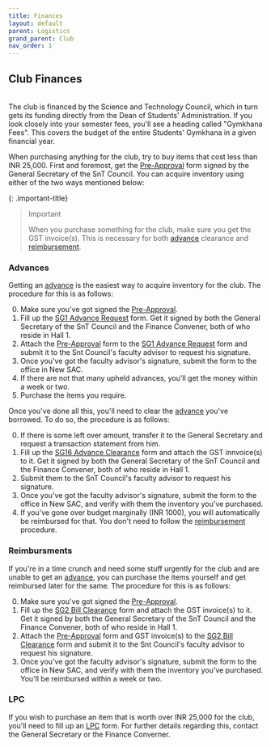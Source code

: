 ```yaml
---
title: Finances
layout: default
parent: Logistics
grand_parent: Club
nav_order: 1
---
```


## Club Finances

<br />
The club is financed by the Science and Technology Council, which in turn gets its funding directly from the Dean of Students' Administration. If you look closely into your semester fees, you'll see a heading called "Gymkhana Fees". This covers the budget of the entire Students' Gymkhana in a given financial year.

When purchasing anything for the club, try to buy items that cost less than INR 25,000. First and foremost, get the [Pre-Approval](../assets/docs/club/finances/Pre-Approval%20Form.pdf) form signed by the General Secretary of the SnT Council. You can acquire inventory using either of the two ways mentioned below:

{: .important-title}

> Important
>
> When you purchase something for the club, make sure you get the GST invoice(s). This is necessary for both [advance](#advances) clearance and [reimbursement](#reimbursments).

### Advances

Getting an [advance](#advances) is the easiest way to acquire inventory for the club. The procedure for this is as follows:

0. Make sure you've got signed the [Pre-Approval](../assets/docs/club/finances/Pre-Approval%20Form.pdf).
1. Fill up the [SG1 Advance Request](../assets/docs/club/finances/SG1%20Advance%20Request%20Form.pdf) form. Get it signed by both the General Secretary of the SnT Council and the Finance Convener, both of who reside in Hall 1.
2. Attach the [Pre-Approval](../assets/docs/club/finances/Pre-Approval%20Form.pdf) form to the [SG1 Advance Request](../assets/docs/club/finances/SG1%20Advance%20Request%20Form.pdf) form and submit it to the Snt Council's faculty advisor to request his signature.
3. Once you've got the faculty advisor's signature, submit the form to the office in New SAC.
4. If there are not that many upheld advances, you'll get the money within a week or two.
5. Purchase the items you require.

Once you've done all this, you'll need to clear the [advance](#advances) you've borrowed. To do so, the procedure is as follows:

0. If there is some left over amount, transfer it to the General Secretary and request a transaction statement from him.
1. Fill up the [SG16 Advance Clearance](../assets/docs/club/finances/SG16%20Advance%20Clearance%20Form.pdf) form and attach the GST innvoice(s) to it. Get it signed by both the General Secretary of the SnT Council and the Finance Convener, both of who reside in Hall 1.
2. Submit them to the SnT Council's faculty advisor to request his signature.
3. Once you've got the faculty advisor's signature, submit the form to the office in New SAC, and verify with them the inventory you've purchased.
4. If you've gone over budget marginally (INR 1000), you will automatically be reimbursed for that. You don't need to follow the [reimbursement](#reimbursments) procedure.

### Reimbursments

If you're in a time crunch and need some stuff urgently for the club and are unable to get an [advance](#advances), you can purchase the items yourself and get reimbursed later for the same. The procedure for this is as follows:

0. Make sure you've got signed the [Pre-Approval](../assets/docs/club/finances/Pre-Approval%20Form.pdf).
1. Fill up the [SG2 Bill Clearance](../assets/docs/club/finances/SG2%20Bil%20Clearance%20Form.pdf) form and attach the GST invoice(s) to it. Get it signed by both the General Secretary of the SnT Council and the Finance Convener, both of who reside in Hall 1.
2. Attach the [Pre-Approval](../assets/docs/club/finances/Pre-Approval%20Form.pdf) form and GST invoice(s) to the [SG2 Bill Clearance](../assets/docs/club/finances/SG2%20Bil%20Clearance%20Form.pdf) form and submit it to the Snt Council's faculty advisor to request his signature.
3. Once you've got the faculty advisor's signature, submit the form to the office in New SAC, and verify with them the inventory you've purchased. You'll be reimbursed within a week or two.

### LPC

If you wish to purchase an item that is worth over INR 25,000 for the club, you'll need to fill up an [LPC](#lpc) form. For further details regarding this, contact the General Secretary or the Finance Converner.
